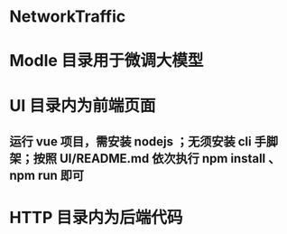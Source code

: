 # NetworkTraffic

# Modle 目录用于微调大模型

# UI 目录内为前端页面
## 运行 vue 项目，需安装 nodejs ；无须安装 cli 手脚架；按照 UI/README.md 依次执行 npm install 、 npm run 即可

# HTTP 目录内为后端代码
